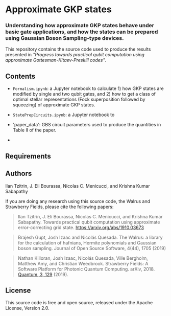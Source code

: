 # Approximate GKP states

### Understanding how approximate GKP states behave under basic gate applications, and how the states can be prepared using Gaussian Boson Sampling-type devices.


This repository contains the source code used to produce the results presented in *"Progress towards practical qubit computation using approximate Gottesman-Kitaev-Preskill codes"*.

## Contents

* `Formalism.ipynb`: a Jupyter notebook to calculate 1) how GKP states are modified by single and two qubit gates, and 2) how to get a class of optimal stellar representations (Fock superposition followed by squeezing) of approximate GKP states.

* `StatePrepCircuits.ipynb`: a Jupyter notebook to

* 'paper_data': GBS circuit parameters used to produce the quantities in Table II of the paper.

* 

## Requirements



## Authors

Ilan Tzitrin, J. Eli Bourassa, Nicolas C. Menicucci, and Krishna Kumar Sabapathy

If you are doing any research using this source code, the Walrus and Strawberry Fields, please cite the following papers:

> Ilan Tzitrin, J. Eli Bourassa, Nicolas C. Menicucci, and Krishna Kumar Sabapathy. Towards practical qubit computation using approximate error-correcting grid state. https://arxiv.org/abs/1910.03673

> Brajesh Gupt, Josh Izaac and Nicolás Quesada. The Walrus: a library for the calculation of hafnians, Hermite polynomials and Gaussian boson sampling. Journal of Open Source Software, 4(44), 1705 (2019)

> Nathan Killoran, Josh Izaac, Nicolás Quesada, Ville Bergholm, Matthew Amy, and Christian Weedbrook. Strawberry Fields: A Software Platform for Photonic Quantum Computing. arXiv, 2018. [Quantum, 3, 129](https://quantum-journal.org/papers/q-2019-03-11-129/) (2019).

## License

This source code is free and open source, released under the Apache License, Version 2.0.
